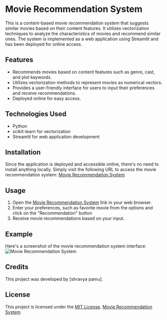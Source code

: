 # Movie Recommendation System

This is a content-based movie recommendation system that suggests similar movies based on their content features. It utilizes vectorization techniques to analyze the characteristics of movies and recommend similar ones. The system is implemented as a web application using Streamlit and has been deployed for online access.

## Features

- Recommends movies based on content features such as genre, cast, and plot keywords.
- Utilizes vectorization methods to represent movies as numerical vectors.
- Provides a user-friendly interface for users to input their preferences and receive recommendations.
- Deployed online for easy access.

## Technologies Used

- Python
- scikit-learn for vectorization
- Streamlit for web application development

## Installation

Since the application is deployed and accessible online, there's no need to install anything locally. Simply visit the following URL to access the movie recommendation system:
[Movie Recommendation System](https://movie-recommendation-system-d3tbkgqfyairrrvfqchbds.streamlit.app/)

## Usage

1. Open the [Movie Recommendation System](https://movie-recommendation-system-d3tbkgqfyairrrvfqchbds.streamlit.app/) link in your web browser.
2. Enter your preferences, such as favorite movie from the options and click on the "Recommendation" button
3. Receive movie recommendations based on your input.

## Example

Here's a screenshot of the movie recommendation system interface:
![Movie Recommendation System](/screenshots/recommendation_system.png)

## Credits

This project was developed by [shravya pamu].

## License

This project is licensed under the [MIT License](LICENSE).
[Movie Recommendation System](https://movie-recommendation-system-d3tbkgqfyairrrvfqchbds.streamlit.app/)

